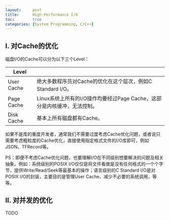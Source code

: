 ```yaml
---
layout:     post
title:      High-Performance I/O
toc:        true
categories: [System Programming, C/C++]
---
```

## Ⅰ. 对Cache的优化
磁盘I/O的Cache可以分为以下三个Level：

| Level       |                                                                     |
| ----------- | ------------------------------------------------------------------- |
| User Cache  | 绝大多数程序员对Cache的优化在这个层次，例如C Standard I/O。                |
| Page Cache  | Linux系统上所有的I/O操作均要经过Page Cache，这部分是内核缓冲，无法控制。     |
| Disk Cache  | 基本上所有磁盘都有Cache。                                              |

如果不是库的重度开发者，通常我们不需要过度考虑Cache优化问题，或者说只需要考虑粗粒度的Cache优化，直接使用指定格式文件的I/O库即可，例如JSON、TFRecord等。

PS：即便不考虑Cache优化问题，也要理解I/O在不同级别想要解决的问题及相关抽象。例如：系统级别的POSIX I/O仅仅是将文件看做是没有任何格式的一个个字节，提供Write/Read/Seek等最基本的操作；语言级别的C Standard I/O是对POSIX I/O的封装，主要目的是管理User Cache，减少不必要的系统调用，等等。

## Ⅱ. 对并发的优化
TODO
